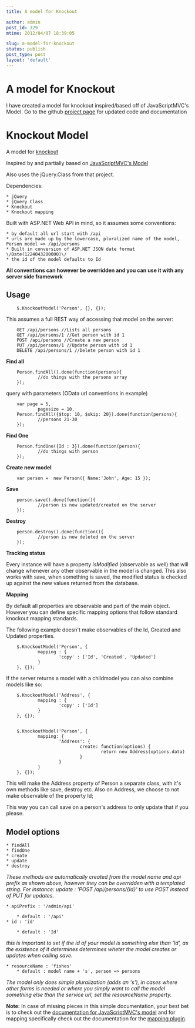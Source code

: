 ```yaml
---
title: A model for Knockout

author: admin
post_id: 329
mtime: 2012/04/07 18:39:05

slug: a-model-for-knockout
status: publish
post_type: post
layout: 'default'
---
```


# A model for Knockout

I have created a model for knockout inspired/based off of JavaScriptMVC's Model. Go to the github [project page](https://github.com/mokkabonna/knockout-model) for updated code and documentation 

# Knockout Model

A model for [knockout](https://github.com/SteveSanderson/knockout)

Inspired by and partially based on [JavaScriptMVC's Model](http://javascriptmvc.com/docs.html#!jQuery.Model)

Also uses the jQuery.Class from that project. 

Dependencies:

	* jQuery
	* jQuery Class
	* Knockout
	* Knockout mapping

Built with ASP.NET Web API in mind, so it assumes some conventions:

	* by default all url start with /api
	* urls are made up by the lowercase, pluralized name of the model, Person model => /api/persons
	* Built in conversion of ASP.NET JSON date format \/Date(1224043200000)\/ 
	* the id of the model defaults to Id

**All conventions can however be overridden and you can use it with any server side framework**

## Usage
		
		
		$.KnockoutModel('Person', {}, {});

		

This assumes a full REST way of accessing that model on the server:
		
		
		GET /api/persons //Lists all persons
		GET /api/persons/1 //Get person with id 1
		POST /api/persons //Create a new person
		PUT /api/persons/1 //Update person with id 1
		DELETE /api/persons/1 //Delete person with id 1
		

**Find all**
		
		
		Person.findAll().done(function(persons){
				//do things with the persons array
		});

		

query with parameters (OData url conventions in example)
		
		
		var page = 5,
				pagesize = 10,
		Person.findAll({$top: 10, $skip: 20}).done(function(persons){
				//persons 21-30
		});

		

**Find One**
		
		
		Person.findOne({Id : 3}).done(function(person){
				//do things with person
		});

		

**Create new model**
		
		
		var person =  new Person({ Name:'John', Age: 15 });

		

**Save**
		
		
		person.save().done(function(){
				//person is now updated/created on the server
		});

		

**Destroy**
		
		
		person.destroy().done(function(){
				//person is now deleted on the server
		});

		

**Tracking status**

Every instance will have a property _isModified_ (observable as well) that will change whenever any other observable in the model is changed. This also works with save, when something is saved, the modified status is checked up against the new values returned from the database.

**Mapping**

By default all properties are observable and part of the main object. However you can define specific mapping options that follow standard knockout mapping standards. 

The following example doesn't make observables of the Id, Created and Updated properties.
		
		
		$.KnockoutModel('Person', {
				mapping : {
						'copy' : ['Id', 'Created', 'Updated']
				}
		}, {});

		

If the server returns a model with a childmodel you can also combine models like so:
		
		
		$.KnockoutModel('Address', {
				mapping : {
						'copy' : ['Id'] 
				}
		}, {});

		
		$.KnockoutModel('Person', {
				mapping: {
						'Address': {
								create: function(options) {
										return new Address(options.data)
								}
						}
				}
		}, {});

		

This will make the Address property of Person a separate class, with it's own methods like save, destroy etc. Also on Address, we choose to not make observable of the property Id;


This way you can call save on a person's address to only update that if you please.

## Model options

	* findAll
	* findOne
	* create
	* update
	* destroy

_These methods are automatically created from the model name and api prefix as shown above, however they can be overridden with a templated string. For instance: update : 'POST /api/persons/{Id}' to use POST instead of PUT for updates._

	* apiPrefix : '/admin/api'

		* default : '/api'
	* id : 'id'

		* default : 'Id'

_this is important to set if the id of your model is something else than 'Id', as the existence of it determines determines wheter the model creates or updates when calling save._

	* resourceName : 'fishes'
		* default : model name + 's', person => persons

_The model only does simple pluralization (adds an 's'), in cases where other forms is needed or where you simply want to call the model something else than the service url, set the resourceName property._

**Note:** In case of missing pieces in this simple documentation, your best bet is to check out the [documentation for JavaScriptMVC's model](http://javascriptmvc.com/docs.html#!jQuery.Model) and for mapping specifically check out the documentation for the [mapping plugin](http://knockoutjs.com/documentation/plugins-mapping.html).
